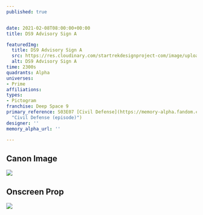 ```yaml
---
published: true


date: 2021-02-08T08:00:00+00:00
title: DS9 Advisory Sign A

featuredImg:
  title: DS9 Advisory Sign A
  src: https://res.cloudinary.com/startrekdesignproject-com/image/upload/v1612821112/DS9AdvisorySignA.png
  alt: DS9 Advisory Sign A
time: 2300s
quadrants: Alpha
universes:
- Prime
affiliations:
types:
- Pictogram
franchise: Deep Space 9
primary_reference: S03E07 [Civil Defense](https://memory-alpha.fandom.com/wiki/Civil_Defense_(episode)
  "Civil Defense (episode)")
designer: ''
memory_alpha_url: ''

---
```

## Canon Image

![](https://res.cloudinary.com/startrekdesignproject-com/image/upload/v1612821112/DS9AdvisorySignA_DS9-CivilDefense-1.jpg)

## Onscreen Prop

![](https://res.cloudinary.com/startrekdesignproject-com/image/upload/v1612821112/DS9AdvisorySignA_Prop.jpg)